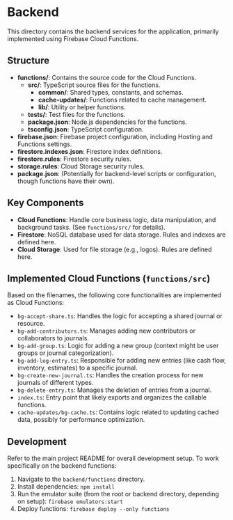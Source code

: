 # Backend

This directory contains the backend services for the application, primarily implemented using Firebase Cloud Functions.

## Structure

-   **functions/**: Contains the source code for the Cloud Functions.
    -   **src/**: TypeScript source files for the functions.
        -   **common/**: Shared types, constants, and schemas.
        -   **cache-updates/**: Functions related to cache management.
        -   **lib/**: Utility or helper functions.
    -   **tests/**: Test files for the functions.
    -   **package.json**: Node.js dependencies for the functions.
    -   **tsconfig.json**: TypeScript configuration.
-   **firebase.json**: Firebase project configuration, including Hosting and Functions settings.
-   **firestore.indexes.json**: Firestore index definitions.
-   **firestore.rules**: Firestore security rules.
-   **storage.rules**: Cloud Storage security rules.
-   **package.json**: (Potentially for backend-level scripts or configuration, though functions have their own).

## Key Components

-   **Cloud Functions**: Handle core business logic, data manipulation, and background tasks. (See `functions/src/` for details).
-   **Firestore**: NoSQL database used for data storage. Rules and indexes are defined here.
-   **Cloud Storage**: Used for file storage (e.g., logos). Rules are defined here.

## Implemented Cloud Functions (`functions/src`)

Based on the filenames, the following core functionalities are implemented as Cloud Functions:

-   `bg-accept-share.ts`: Handles the logic for accepting a shared journal or resource.
-   `bg-add-contributors.ts`: Manages adding new contributors or collaborators to journals.
-   `bg-add-group.ts`: Logic for adding a new group (context might be user groups or journal categorization).
-   `bg-add-log-entry.ts`: Responsible for adding new entries (like cash flow, inventory, estimates) to a specific journal.
-   `bg-create-new-journal.ts`: Handles the creation process for new journals of different types.
-   `bg-delete-entry.ts`: Manages the deletion of entries from a journal.
-   `index.ts`: Entry point that likely exports and organizes the callable functions.
-   `cache-updates/bg-cache.ts`: Contains logic related to updating cached data, possibly for performance optimization.

## Development

Refer to the main project README for overall development setup. To work specifically on the backend functions:

1.  Navigate to the `backend/functions` directory.
2.  Install dependencies: `npm install`
3.  Run the emulator suite (from the root or backend directory, depending on setup): `firebase emulators:start`
4.  Deploy functions: `firebase deploy --only functions`
